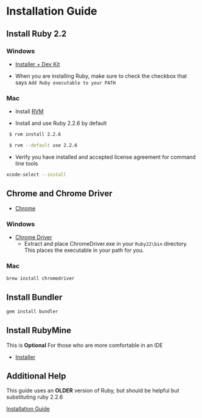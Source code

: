 # Installation Guide

## Install Ruby 2.2

### Windows

- [Installer + Dev Kit](https://rubyinstaller.org/downloads/)

- When you are installing Ruby, make sure to check the checkbox that says `Add Ruby executable to your PATH`

### Mac

- Install [RVM](https://rvm.io/)

- Install and use Ruby 2.2.6 by default

```bash
 $ rvm install 2.2.6

 $ rvm --default use 2.2.6
```

- Verify you have installed and accepted license agreement for command line tools

```bash
xcode-select --install
```

## Chrome and Chrome Driver

- [Chrome](https://www.google.com/chrome/)

### Windows

- [Chrome Driver](https://sites.google.com/a/chromium.org/chromedriver/downloads)
  - Extract and place ChromeDriver.exe in your `Ruby22\bin` directory. This places the executable in your path for you.

### Mac

```bash
brew install chromedriver
```

## Install Bundler

```bash
gem install bundler
```

## Install RubyMine

This is **Optional**
For those who are more comfortable in an IDE

- [Installer](https://www.jetbrains.com/ruby/download/#section=mac)

## Additional Help

This guide uses an **OLDER** version of Ruby, but should be helpful but substituting ruby 2.2.6

[Installation Guide](EnvironmentSetup.pdf)

